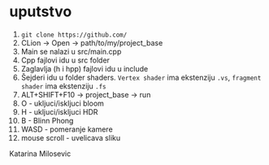 # uputstvo
1. `git clone https://github.com/`
2. CLion -> Open -> path/to/my/project_base
3. Main se nalazi u src/main.cpp
4. Cpp fajlovi idu u src folder
5. Zaglavlja (h i hpp) fajlovi idu u include
6. Šejderi idu u folder shaders. `Vertex shader` ima ekstenziju `.vs`, `fragment shader` ima ekstenziju `.fs`
7. ALT+SHIFT+F10 -> project_base -> run
8. O - ukljuci/iskljuci bloom
9. H - ukljuci/iskljuci HDR
10. B - Blinn Phong
11. WASD - pomeranje kamere
12. mouse scroll - uvelicava sliku

Katarina Milosevic
